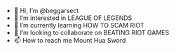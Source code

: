 - 👋 Hi, I’m @beggarsect
- 👀 I’m interested in LEAGUE OF LEGENDS
- 🌱 I’m currently learning HOW TO SCAM RIOT
- 💞️ I’m looking to collaborate on BEATING RIOT GAMES
- 📫 How to reach me Mount Hua Sword

<!---
beggarsect/beggarsect is a ✨ special ✨ repository because its `README.md` (this file) appears on your GitHub profile.
You can click the Preview link to take a look at your changes.
--->
